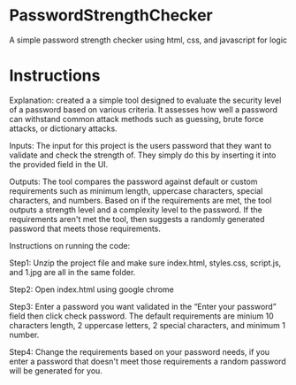 # PasswordStrengthChecker

A simple password strength checker using html, css, and javascript for logic

# Instructions

Explanation: created a a simple tool designed to evaluate the security level of a password based on various criteria. It assesses how well a password can withstand common attack methods such as guessing, brute force attacks, or dictionary attacks.

Inputs: The input for this project is the users password that they want to validate and check the strength of. They simply do this by inserting it into the provided field in the UI.

Outputs: The tool compares the password against default or custom requirements such as minimum length, uppercase characters, special characters, and numbers. Based on if the requirements are met, the tool outputs a strength level and a complexity level to the password. If the requirements aren't met the tool, then suggests a randomly generated password that meets those requirements.

Instructions on running the code:

Step1: Unzip the project file and make sure index.html, styles.css, script.js, and 1.jpg are all in the same folder.

Step2: Open index.html using google chrome

Step3: Enter a password you want validated in the “Enter your password” field then click check password. The default requirements are minium 10 characters length, 2 uppercase letters, 2 special characters, and minimum 1 number.

Step4: Change the requirements based on your password needs, if you enter a password that doesn't meet those requirements a random password will be generated for you.
